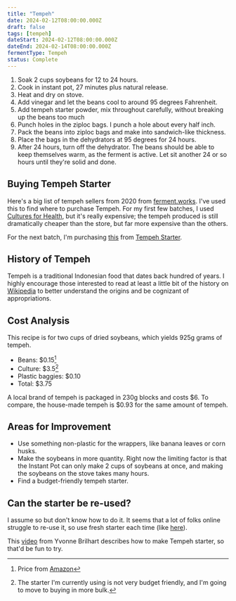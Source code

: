 ```yaml
---
title: "Tempeh"
date: 2024-02-12T08:00:00.000Z
draft: false
tags: [tempeh]
dateStart: 2024-02-12T08:00:00.000Z
dateEnd: 2024-02-14T08:00:00.000Z
fermentType: Tempeh
status: Complete
---
```


1. Soak 2 cups soybeans for 12 to 24 hours.
2. Cook in instant pot, 27 minutes plus natural release.
3. Heat and dry on stove.
4. Add vinegar and let the beans cool to around 95 degrees Fahrenheit.
5. Add tempeh starter powder, mix throughout carefully, without breaking up the beans too much
6. Punch holes in the ziploc bags. I punch a hole about every half inch.
7. Pack the beans into ziploc bags and make into sandwich-like thickness.
8. Place the bags in the dehydrators at 95 degrees for 24 hours.
9. After 24 hours, turn off the dehydrator. The beans should be able to keep themselves warm, as the ferment is active. Let sit another 24 or so hours until they're solid and done.

## Buying Tempeh Starter

Here's a big list of tempeh sellers from 2020 from [ferment.works](https://ferment.works/blog/2020/6/29/where-do-i-find-tempeh-starter-culture).
I've used this to find where to purchase Tempeh. For my first few batches, I used [Cultures for Health](https://culturesforhealth.com/), but it's really expensive; the tempeh produced is still dramatically cheaper than the store, but far more expensive than the others.

For the next batch, I'm purchasing [this](https://www.tempehstarter.com/zencart/index.php?main_page=product_info&cPath=1&products_id=1&zenid=j420h0qijr4ij5ln03848bpij2)
from [Tempeh Starter](https://www.tempehstarter.com/).

## History of Tempeh

Tempeh is a traditional Indonesian food that dates back hundred of years. I highly encourage those interested to read at least a little bit of the history on [Wikipedia](https://en.wikipedia.org/wiki/Tempeh) to better understand the origins and be cognizant of appropriations.

## Cost Analysis

This recipe is for two cups of dried soybeans, which yields 925g grams of tempeh.

- Beans: $0.15[^1]
- Culture: $3.5[^2]
- Plastic baggies: $0.10
- Total: $3.75

A local brand of tempeh is packaged in 230g blocks and costs $6.
To compare, the house-made tempeh is $0.93 for the same amount of tempeh.

## Areas for Improvement

- Use something non-plastic for the wrappers, like banana leaves or corn husks.
- Make the soybeans in more quantity. Right now the limiting factor is that the Instant Pot can only make 2 cups of soybeans at once, and making the soybeans on the stove takes many hours.
- Find a budget-friendly tempeh starter.

## Can the starter be re-used?

I assume so but don't know how to do it. It seems that a lot of folks online struggle to re-use it, so use fresh starter each time (like [here](https://ferment.works/blog/2020/6/29/where-do-i-find-tempeh-starter-culture)).

This [video](https://www.youtube.com/watch?v=xUYRLg41VpA) from Yvonne Brilhart describes how to make Tempeh starter, so that'd be fun to try.

[^1]: Price from [Amazon](https://www.amazon.com/Soymerica-Non-GMO-Soybeans-Identity-Preserved/dp/B0763GC8SB?crid=RE14YQSNJYW4&keywords=soy+beans+dry&qid=1707888612&sprefix=soy+beans,aps,133&sr=8-4)
[^2]: The starter I'm currently using is not very budget friendly, and I'm going to move to buying in more bulk.
